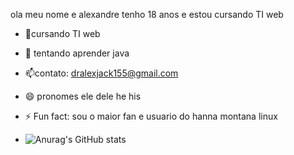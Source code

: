 ola meu nome e alexandre tenho 18 anos e estou cursando TI web 
- 🔭cursando TI web 
- 🌱 tentando aprender java 
- 📫contato: dralexjack155@gmail.com
- 😄 pronomes ele dele he his 
- ⚡ Fun fact: sou o maior fan e usuario do hanna montana linux

- ![Anurag's GitHub stats](https://github-readme-stats.vercel.app/api?username=anuraghazra&show_icons=true&theme=radical)
